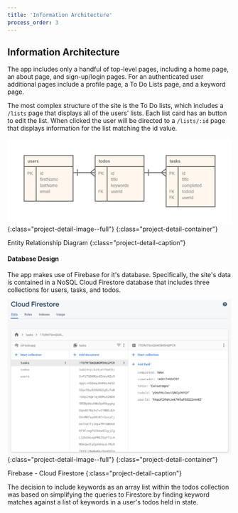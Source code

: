 ```yaml
---
title: 'Information Architecture'
process_order: 3
---
```


## Information Architecture

The app includes only a handful of top-level pages, including a home page, an about page, and sign-up/login pages. For an authenticated user additional pages include a profile page, a To Do Lists page, and a keyword page.

The most complex structure of the site is the To Do lists, which includes a `/lists` page that displays all of the users' lists. Each list card has an button to edit the list. When clicked the user will be directed to a `/lists/:id` page that displays information for the list matching the id value.

![Entity Relationship Diagram](../../assets/img/project/checkmark-list-app-erd.png){:class="project-detail-image--full"}
{:class="project-detail-container"}

Entity Relationship Diagram
{:class="project-detail-caption"}

#### Database Design

The app makes use of Firebase for it's database. Specifically, the site's data is contained in a NoSQL Cloud Firestore database that includes three collections for users, tasks, and todos.

![Firebase - Cloud Firestore](../../assets/img/project/checkmark-list-app-firestore.jpg){:class="project-detail-image--full"}
{:class="project-detail-container"}

Firebase - Cloud Firestore
{:class="project-detail-caption"}

The decision to include keywords as an array list within the todos collection was based on simplifying the queries to Firestore by finding keyword matches against a list of keywords in a user's todos held in state.
